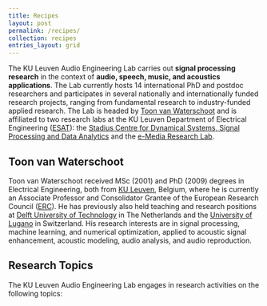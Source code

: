 ```yaml
---
title: Recipes
layout: post
permalink: /recipes/
collection: recipes
entries_layout: grid
---
```


The KU Leuven Audio Engineering Lab carries out **signal processing research** in the context of **audio, speech, music, and acoustics applications**. The Lab currently hosts 14 international PhD and postdoc researchers and participates in several nationally and internationally funded research projects, ranging from fundamental research to industry-funded applied research. The Lab is headed by [Toon van Waterschoot](toonvanwaterschoot.md) and is affiliated to two research labs at the KU Leuven Department of Electrical Engineering ([ESAT](https://www.esat.kuleuven.be/english/overview)): the [Stadius Centre for Dynamical Systems, Signal Processing and Data Analytics](https://www.esat.kuleuven.be/stadius/) and the [e-Media Research Lab](https://iiw.kuleuven.be/onderzoek/emedia/home).

## Toon van Waterschoot
Toon van Waterschoot received MSc (2001) and PhD (2009) degrees in Electrical Engineering, both from [KU Leuven](https://www.kuleuven.be/english/), Belgium, where he is currently an Associate Professor and Consolidator Grantee of the European Research Council ([ERC](https://erc.europa.eu)). He has previously also held teaching and research positions at [Delft University of Technology](https://www.tudelft.nl/en/) in The Netherlands and the [University of Lugano](https://www.usi.ch/en) in Switzerland. His research interests are in signal processing, machine learning, and numerical optimization, applied to acoustic signal enhancement, acoustic modeling, audio analysis, and audio reproduction.

## Research Topics
The KU Leuven Audio Engineering Lab engages in research activities on the following topics:
